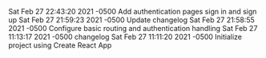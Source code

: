 Sat Feb 27 22:43:20 2021 -0500	Add authentication pages sign in and sign up
Sat Feb 27 21:59:23 2021 -0500	Update changelog
Sat Feb 27 21:58:55 2021 -0500	Configure basic routing and authentication handling
Sat Feb 27 11:13:17 2021 -0500	<UPDATE> changelog
Sat Feb 27 11:11:20 2021 -0500	Initialize project using Create React App